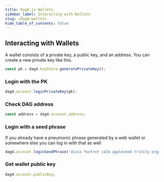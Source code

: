 ```yaml
---
title: Dag4.js Wallets
sidebar_label: Interacting with Wallets
slug: /dag4-wallets
hide_table_of_contents: false
---
```


## Interacting with Wallets
A wallet consists of a private key, a public key, and an address. You can create a new private key like this. 
```js
const pk = dag4.keyStore.generatePrivateKey();
```

### Login with the PK
```js
dag4.account.loginPrivateKey(pk);
```

### Check DAG address
```js
const address = dag4.account.address;
```

### Login with a seed phrase
If you already have a pneumonic phrase generated by a web wallet or somewhere else you can log in with that as well
```js
dag4.account.loginSeedPhrase('disco foxtrot calm appleseed trinity organ putter waldorf ordinary shatter green portion');
```

### Get wallet public key
```js
dag4.account.publicKey;
```